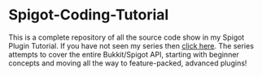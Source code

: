 # Spigot-Coding-Tutorial

This is a complete repository of all the source code show in my Spigot Plugin Tutorial. If you have not seen my series then [click here](https://www.youtube.com/watch?v=lJyTEuqLQfU&list=PLDhiRTZ_vnoUvdrkTnaWP_hPmbj2JfPAF). 
The series attempts to cover the entire Bukkit/Spigot API, starting with beginner concepts and moving all the way to feature-packed, advanced plugins!

